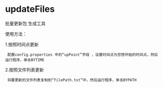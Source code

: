 # updateFiles
批量更新包 生成工具


使用方法：

1.按照时间点更新

     配置config.properties 中的“upPoint”字段 ，设置时间点为您想开始的时间点，然后运行程序，单击BYTIME

2.按照文件列表更新

     将要更新的文件列表复制到“filePath.txt”中，然后运行程序，单击BYPATH
